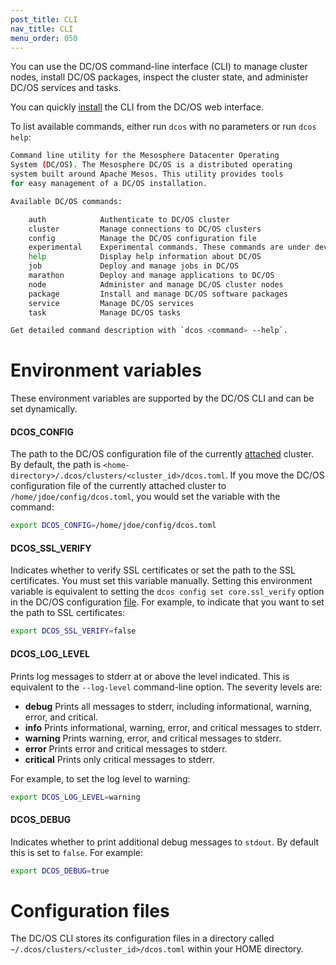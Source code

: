 ```yaml
---
post_title: CLI
nav_title: CLI
menu_order: 050
---
```


You can use the DC/OS command-line interface (CLI) to manage cluster nodes, install DC/OS packages, inspect the cluster state, and administer DC/OS services and tasks.

You can quickly [install](/docs/1.10/cli/install) the CLI from the DC/OS web interface.

To list available commands, either run `dcos` with no parameters or run `dcos help`:

```bash
Command line utility for the Mesosphere Datacenter Operating
System (DC/OS). The Mesosphere DC/OS is a distributed operating
system built around Apache Mesos. This utility provides tools
for easy management of a DC/OS installation.

Available DC/OS commands:

	auth           	Authenticate to DC/OS cluster
	cluster        	Manage connections to DC/OS clusters
	config         	Manage the DC/OS configuration file
	experimental   	Experimental commands. These commands are under development and are subject to change
	help           	Display help information about DC/OS
	job            	Deploy and manage jobs in DC/OS
	marathon       	Deploy and manage applications to DC/OS
	node           	Administer and manage DC/OS cluster nodes
	package        	Install and manage DC/OS software packages
	service        	Manage DC/OS services
	task           	Manage DC/OS tasks

Get detailed command description with `dcos <command> --help`.
```

# Environment variables

These environment variables are supported by the DC/OS CLI and can be set dynamically.

#### DCOS_CONFIG
The path to the DC/OS configuration file of the currently [attached](/docs/1.10/cli/command-reference/dcos-cluster/dcos-cluster-attach) cluster. By default, the path is `<home-directory>/.dcos/clusters/<cluster_id>/dcos.toml`. If you move the DC/OS configuration file of the currently attached cluster to `/home/jdoe/config/dcos.toml`, you would set the variable with the command:

```bash
export DCOS_CONFIG=/home/jdoe/config/dcos.toml
```

#### DCOS_SSL_VERIFY
Indicates whether to verify SSL certificates or set the path to the SSL certificates. You must set this variable manually. Setting this environment variable is equivalent to setting the `dcos config set core.ssl_verify` option in the DC/OS configuration [file](#configuration-files). For example, to indicate that you want to set the path to SSL certificates:

```bash
export DCOS_SSL_VERIFY=false
```

#### DCOS_LOG_LEVEL
Prints log messages to stderr at or above the level indicated. This is equivalent to the `--log-level` command-line option. The severity levels are:

*   **debug** Prints all messages to stderr, including informational, warning, error, and critical.
*   **info** Prints informational, warning, error, and critical messages to stderr.
*   **warning** Prints warning, error, and critical messages to stderr.
*   **error** Prints error and critical messages to stderr.
*   **critical** Prints only critical messages to stderr.

For example, to set the log level to warning:

```bash
export DCOS_LOG_LEVEL=warning
```

#### DCOS_DEBUG
Indicates whether to print additional debug messages to `stdout`. By default this is set to `false`. For example:

```bash
export DCOS_DEBUG=true
```

# <a name="configuration-files"></a>Configuration files

The DC/OS CLI stores its configuration files in a directory called `~/.dcos/clusters/<cluster_id>/dcos.toml` within your HOME directory. 
